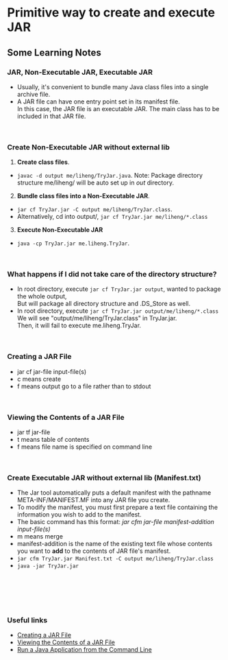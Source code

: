 # Primitive way to create and execute JAR 


## Some Learning Notes ##

### JAR, Non-Executable JAR, Executable JAR ###
* Usually, it's convenient to bundle many Java class files into a single archive file.
* A JAR file can have one entry point set in its manifest file.   
In this case, the JAR file is an executable JAR. 
The main class has to be included in that JAR file.

&nbsp;

### Create Non-Executable JAR without external lib ###
1. **Create class files**.
* `javac -d output me/liheng/TryJar.java`. Note: Package directory structure me/liheng/ will be auto set up in *out* directory. 
2. **Bundle class files into a Non-Executable JAR**.
* `jar cf TryJar.jar -C output me/liheng/TryJar.class`. 
* Alternatively, cd into output/, `jar cf TryJar.jar me/liheng/*.class`
3. **Execute Non-Executable JAR**
* `java -cp TryJar.jar me.liheng.TryJar`.

&nbsp;

### What happens if I did not take care of the directory structure? ###
* In root directory, execute `jar cf TryJar.jar output`, wanted to package the whole output,   
  But will package all directory structure and .DS_Store as well. 
* In root directory, execute `jar cf TryJar.jar output/me/liheng/*.class`  
  We will see "output/me/liheng/TryJar.class" in TryJar.jar.  
  Then, it will fail to execute me.liheng.TryJar.

&nbsp;

### Creating a JAR File ###
* jar cf jar-file input-file(s)
* c means create
* f means output go to a file rather than to stdout

&nbsp;

### Viewing the Contents of a JAR File ###
* jar tf jar-file
* t means table of contents
* f means file name is specified on command line

&nbsp;

### Create Executable JAR without external lib (Manifest.txt) ###
* The Jar tool automatically puts a default manifest with the pathname META-INF/MANIFEST.MF into any JAR file you create.
* To modify the manifest, you must first prepare a text file containing the information you wish to add to the manifest.
* The basic command has this format:   _jar cfm jar-file manifest-addition input-file(s)_
* m means merge
* manifest-addition is the name of the existing text file whose contents you want to **add** to the contents of JAR file's manifest.
* `jar cfm TryJar.jar Manifest.txt -C output me/liheng/TryJar.class`
* `java -jar TryJar.jar`

&nbsp;


&nbsp;
----
### Useful links ###
* [Creating a JAR File](https://docs.oracle.com/javase/tutorial/deployment/jar/build.html)
* [Viewing the Contents of a JAR File](https://docs.oracle.com/javase/tutorial/deployment/jar/view.html)
* [Run a Java Application from the Command Line](https://www.baeldung.com/java-run-jar-with-arguments)